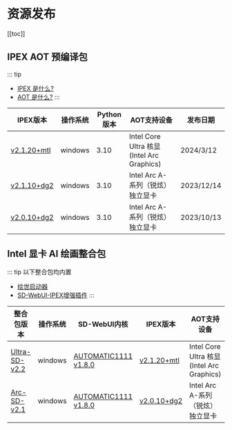 # 资源发布

[[toc]]

## IPEX AOT 预编译包

::: tip
- [IPEX 是什么?](/basic/ipex)
- [AOT 是什么?](/basic/ipex#aot)
:::

|IPEX版本|操作系统|Python版本|AOT支持设备|发布日期|
|-|-|-|-|-|
|[v2.1.20+mtl](https://github.com/Nuullll/intel-extension-for-pytorch/releases/tag/v2.1.20%2Bmtl%2Boneapi)|windows|3.10|Intel Core Ultra 核显 (Intel Arc Graphics)|2024/3/12|
|[v2.1.10+dg2](https://github.com/Nuullll/intel-extension-for-pytorch/releases/tag/v2.1.10%2Bxpu)|windows|3.10|Intel Arc A-系列（锐炫）独立显卡|2023/12/14|
|[v2.0.10+dg2](https://github.com/Nuullll/intel-extension-for-pytorch/releases/tag/v2.0.110%2Bxpu-master%2Bdll-bundle)|windows|3.10|Intel Arc A-系列（锐炫）独立显卡|2023/10/13|

## Intel 显卡 AI 绘画整合包

::: tip
以下整合包均内置
- [绘世启动器](https://www.bilibili.com/video/BV1ne4y1V7QU)
- [SD-WebUI-IPEX增强插件](https://github.com/Nuullll/sd-webui-ipex-enhancement)
:::

|整合包版本|操作系统|SD-WebUI内核|IPEX版本|AOT支持设备|发布日期|
|-|-|-|-|-|-|
|[Ultra-SD-v2.2](https://www.bilibili.com/video/BV1Ku4m1g7gd)|windows|[AUTOMATIC1111 v1.8.0](https://github.com/AUTOMATIC1111/stable-diffusion-webui)|[v2.1.20+mtl](https://github.com/Nuullll/intel-extension-for-pytorch/releases/tag/v2.0.110%2Bxpu-master%2Bdll-bundle)|Intel Core Ultra 核显 (Intel Arc Graphics)|2023/3/12|
|[Arc-SD-v2.1](https://www.bilibili.com/video/BV12C4y1q78k)|windows|[AUTOMATIC1111 v1.8.0](https://github.com/AUTOMATIC1111/stable-diffusion-webui)|[v2.0.10+dg2](https://github.com/Nuullll/intel-extension-for-pytorch/releases/tag/v2.0.110%2Bxpu-master%2Bdll-bundle)|Intel Arc A-系列（锐炫）独立显卡|2023/12/27|
